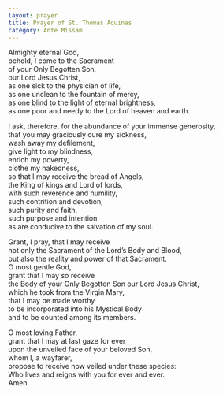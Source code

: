 ```yaml
---
layout: prayer
title: Prayer of St. Thomas Aquinas
category: Ante Missam
---
```

Almighty eternal God,  
behold, I come to the Sacrament  
of your Only Begotten Son,  
our Lord Jesus Christ,  
as one sick to the physician of life,  
as one unclean to the fountain of mercy,  
as one blind to the light of eternal brightness,  
as one poor and needy to the Lord of heaven and earth.

I ask, therefore, for the abundance of your immense generosity,  
that you may graciously cure my sickness,  
wash away my defilement,  
give light to my blindness,  
enrich my poverty,  
clothe my nakedness,  
so that I may receive the bread of Angels,  
the King of kings and Lord of lords,  
with such reverence and humility,  
such contrition and devotion,  
such purity and faith,  
such purpose and intention  
as are conducive to the salvation of my soul.  

Grant, I pray, that I may receive  
not only the Sacrament of the Lord’s Body and Blood,  
but also the reality and power of that Sacrament.  
O most gentle God,  
grant that I may so receive  
the Body of your Only Begotten Son our Lord Jesus Christ,  
which he took from the Virgin Mary,  
that I may be made worthy  
to be incorporated into his Mystical Body  
and to be counted among its members.

O most loving Father,  
grant that I may at last gaze for ever  
upon the unveiled face of your beloved Son,  
whom I, a wayfarer,  
propose to receive now veiled under these species:  
Who lives and reigns with you for ever and ever.  
Amen.